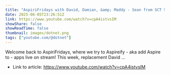 ```yaml
---
title: "AspiriFridays with David, Damian, &amp; Maddy - Sean from SCT Software"
date: 2025-06-05T23:26:51Z
link: https://www.youtube.com/watch?v=cpA4istvsIM
showShare: false
showReadTime: false
thumbnail: images/dotnet.png
tags: ["youtube.com/@dotnet"]
---
```

Welcome back to AspiriFridays, where we try to Aspireify - aka add Aspire to - apps live on stream! This week, replacement David ...

- Link to article: https://www.youtube.com/watch?v=cpA4istvsIM
